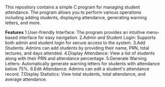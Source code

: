 This repository contains a simple C program for managing student attendance. The program allows you to perform various operations including adding students, displaying attendance, generating warning letters, and more.





**Features**
1.User-friendly Interface: The program provides an intuitive menu-based interface for easy navigation.
2.Admin and Student Login: Supports both admin and student login for secure access to the system.
3.Add Students: Admins can add students by providing their name, PRN, total lectures, and days attended.
4.Display Attendance: View a list of students along with their PRN and attendance percentage.
5.Generate Warning Letters: Automatically generate warning letters for students with attendance below 75%.
6.Edit Attendance: Admins can edit a student's attendance record.
7.Display Statistics: View total students, total attendance, and average attendance.

